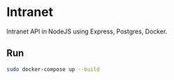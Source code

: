 # Intranet

Intranet API in NodeJS using Express, Postgres, Docker.

## Run

```bash
sudo docker-compose up --build
```
